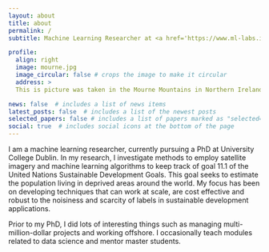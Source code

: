 ```yaml
---
layout: about
title: about
permalink: /
subtitle: Machine Learning Researcher at <a href='https://www.ml-labs.ie/'>ML Labs</a>, Ireland.

profile:
  align: right
  image: mourne.jpg
  image_circular: false # crops the image to make it circular
  address: > 
  This is picture was taken in the Mourne Mountains in Northern Ireland. 

news: false  # includes a list of news items
latest_posts: false  # includes a list of the newest posts
selected_papers: false # includes a list of papers marked as "selected={true}"
social: true  # includes social icons at the bottom of the page
---
```


I am a machine learning researcher, currently pursuing a PhD at University College Dublin. In my research, I investigate methods to employ satellite imagery and machine learning algorithms to keep track of goal 11.1 of the United Nations Sustainable Development Goals. This goal seeks to estimate the population living in deprived areas around the world. My focus has been on developing techniques that can work at scale, are cost effective and robust to the noisiness and scarcity of labels in sustainable development applications. 

Prior to my PhD, I did lots of interesting things such as managing multi-million-dollar projects and working offshore. I occasionally teach modules related to data science and mentor master students.

